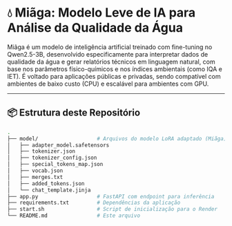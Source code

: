 # 💧 Miãga: Modelo Leve de IA para Análise da Qualidade da Água

Miãga é um modelo de inteligência artificial treinado com fine-tuning no Qwen2.5-3B, desenvolvido especificamente para interpretar dados de qualidade da água e gerar relatórios técnicos em linguagem natural, com base nos parâmetros físico-químicos e nos índices ambientais (como IQA e IET). É voltado para aplicações públicas e privadas, sendo compatível com ambientes de baixo custo (CPU) e escalável para ambientes com GPU.

---

## 📦 Estrutura deste Repositório

```bash
.
├── model/                   # Arquivos do modelo LoRA adaptado (Miãga)
│   ├── adapter_model.safetensors
│   ├── tokenizer.json
│   ├── tokenizer_config.json
│   ├── special_tokens_map.json
│   ├── vocab.json
│   ├── merges.txt
│   ├── added_tokens.json
│   └── chat_template.jinja
├── app.py                   # FastAPI com endpoint para inferência
├── requirements.txt         # Dependências da aplicação
├── start.sh                 # Script de inicialização para o Render
└── README.md                # Este arquivo
